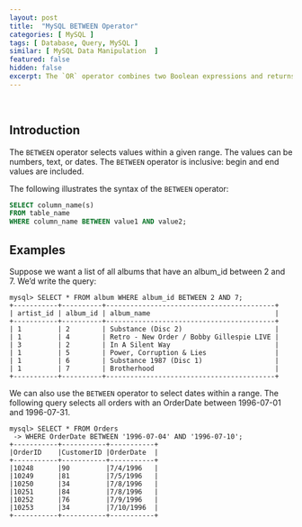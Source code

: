 ```yaml
---
layout: post
title:  "MySQL BETWEEN Operator"
categories: [ MySQL ]
tags: [ Database, Query, MySQL ]
similar: [ MySQL Data Manipulation  ]
featured: false
hidden: false
excerpt: The `OR` operator combines two Boolean expressions and returns true when either condition is true.
---
```


<br />

## Introduction

The `BETWEEN` operator selects values within a given range. The values can be numbers, text, or dates. The `BETWEEN` operator is inclusive: begin and end values are included. 

The following illustrates the syntax of the `BETWEEN` operator:

```sql
SELECT column_name(s)
FROM table_name
WHERE column_name BETWEEN value1 AND value2;
```


## Examples



Suppose we want a list of all
albums that have an album_id between 2 and 7. We’d write the query:

```
mysql> SELECT * FROM album WHERE album_id BETWEEN 2 AND 7;
+-----------+----------+------------------------------------------+
| artist_id | album_id | album_name                               |
+-----------+----------+------------------------------------------+
| 1         | 2        | Substance (Disc 2)                       |
| 1         | 4        | Retro - New Order / Bobby Gillespie LIVE |
| 3         | 2        | In A Silent Way                          |
| 1         | 5        | Power, Corruption & Lies                 |
| 1         | 6        | Substance 1987 (Disc 1)                  |
| 1         | 7        | Brotherhood                              |
+-----------+----------+------------------------------------------+
```

We can also use the `BETWEEN` operator to select dates within a range. The following query selects all orders with an OrderDate between 1996-07-01 and 1996-07-31.

```
mysql> SELECT * FROM Orders
 -> WHERE OrderDate BETWEEN '1996-07-04' AND '1996-07-10';
+-----------+-----------+-----------+
|OrderID    |CustomerID |OrderDate  |
+-----------+-----------+-----------+
|10248      |90         |7/4/1996   |
|10249 	    |81         |7/5/1996   |
|10250 	    |34         |7/8/1996   |
|10251 	    |84         |7/8/1996   |
|10252 	    |76         |7/9/1996   |
|10253 	    |34         |7/10/1996  |
+-----------+-----------+-----------+
```
